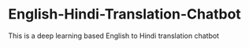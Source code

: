 # English-Hindi-Translation-Chatbot
This is a deep learning based English to Hindi translation chatbot 
